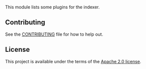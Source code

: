 <!-- cargo-rdme start -->

This module lists some plugins for the indexer.

<!-- cargo-rdme end -->

## Contributing

See the [CONTRIBUTING](../../CONTRIBUTING.md) file for how to help out.

## License

This project is available under the terms of the [Apache 2.0 license](../../LICENSE).
